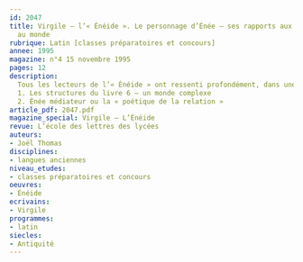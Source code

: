 ```yaml
---
id: 2047
title: Virgile – l’« Énéide ». Le personnage d’Énée – ses rapports aux autres et
  au monde
rubrique: Latin [classes préparatoires et concours]
annee: 1995
magazine: n°4 15 novembre 1995
pages: 12
description: 
  Tous les lecteurs de l’« Énéide » ont ressenti profondément, dans une connivence assez mystérieuse, les aventures d’Énée, ce prince en exil à la recherche de la Terre promise, comme étant un peu l’histoire de la condition humaine ; depuis l’Antiquité, cette fascination n’a pas cessé. Cet article montre que nous avons, plus que jamais, cette relation fraternelle au héros de l’« Énéide »…
  1. Les structures du livre 6 – un monde complexe
  2. Énée médiateur ou la « poétique de la relation »
article_pdf: 2047.pdf
magazine_special: Virgile – L’Énéide
revue: L’école des lettres des lycées
auteurs:
- Joël Thomas
disciplines:
- langues anciennes
niveau_etudes:
- classes préparatoires et concours
oeuvres:
- Énéide
ecrivains:
- Virgile
programmes:
- latin
siecles:
- Antiquité
---
```

